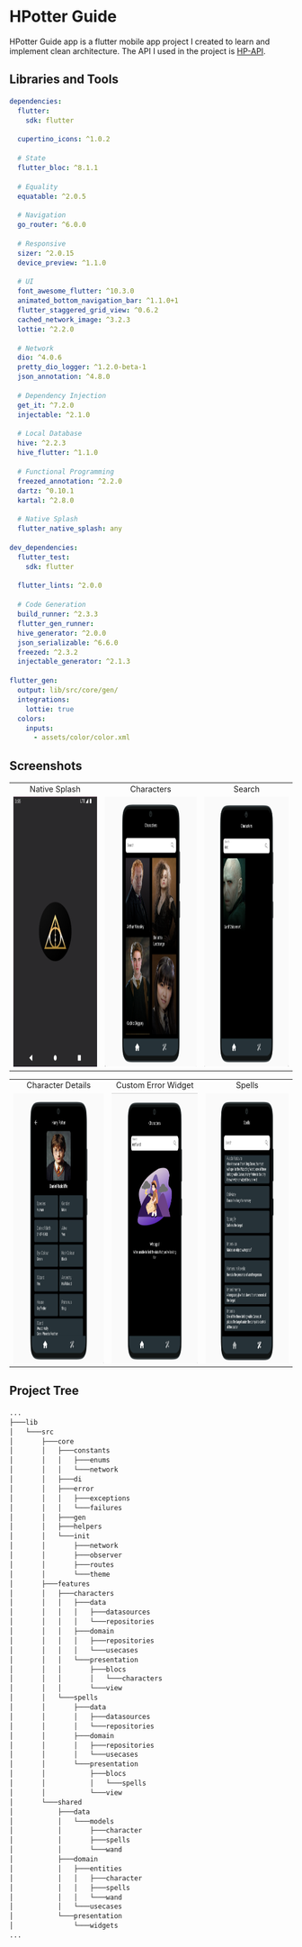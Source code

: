 # HPotter Guide

HPotter Guide app is a flutter mobile app project I created to learn and implement clean architecture. The API I used in the project is [HP-API](https://github.com/KostaSav/hp-api).

## Libraries and Tools

```yaml
dependencies:
  flutter:
    sdk: flutter

  cupertino_icons: ^1.0.2

  # State
  flutter_bloc: ^8.1.1
  
  # Equality
  equatable: ^2.0.5

  # Navigation
  go_router: ^6.0.0

  # Responsive
  sizer: ^2.0.15
  device_preview: ^1.1.0

  # UI
  font_awesome_flutter: ^10.3.0 
  animated_bottom_navigation_bar: ^1.1.0+1
  flutter_staggered_grid_view: ^0.6.2
  cached_network_image: ^3.2.3
  lottie: ^2.2.0

  # Network
  dio: ^4.0.6
  pretty_dio_logger: ^1.2.0-beta-1
  json_annotation: ^4.8.0

  # Dependency Injection
  get_it: ^7.2.0
  injectable: ^2.1.0

  # Local Database
  hive: ^2.2.3
  hive_flutter: ^1.1.0

  # Functional Programming
  freezed_annotation: ^2.2.0
  dartz: ^0.10.1
  kartal: ^2.8.0
  
  # Native Splash
  flutter_native_splash: any

dev_dependencies:
  flutter_test:
    sdk: flutter

  flutter_lints: ^2.0.0

  # Code Generation
  build_runner: ^2.3.3
  flutter_gen_runner:
  hive_generator: ^2.0.0
  json_serializable: ^6.6.0
  freezed: ^2.3.2
  injectable_generator: ^2.1.3

flutter_gen:
  output: lib/src/core/gen/
  integrations:
    lottie: true
  colors:
    inputs:
      - assets/color/color.xml
```

## Screenshots

<table>
  <tr>
     <td align="center">Native Splash</td>
     <td align="center">Characters</td>
     <td align="center">Search</td>
  </tr>
  <tr>
     <td><img src="screenshots/splash.png" width=270 height=480></td>
     <td><img src="screenshots/1.png" width=270 height=480></td>
     <td><img src="screenshots/2.png" width=270 height=480></td>
  </tr>
</table>
<table>
  <tr>
     <td align="center">Character Details</td>
     <td align="center">Custom Error Widget</td>
     <td align="center">Spells</td>
  </tr>
  <tr>
     <td><img src="screenshots/3.png" width="270" height="480"></td>
     <td><img src="screenshots/4.png" width=270 height=480></td>
     <td><img src="screenshots/5.png" width=270 height=480></td>
  </tr>
</table>

## Project Tree

```bash
...
├───lib
│   └───src
│       ├───core
│       │   ├───constants 
│       │   │   ├───enums
│       │   │   └───network
│       │   ├───di 
│       │   ├───error 
│       │   │   ├───exceptions
│       │   │   └───failures
│       │   ├───gen
│       │   ├───helpers
│       │   └───init
│       │       ├───network
│       │       ├───observer
│       │       ├───routes
│       │       └───theme
│       ├───features
│       │   ├───characters
│       │   │   ├───data
│       │   │   │   ├───datasources
│       │   │   │   └───repositories
│       │   │   ├───domain
│       │   │   │   ├───repositories
│       │   │   │   └───usecases
│       │   │   └───presentation
│       │   │       ├───blocs
│       │   │       │   └───characters
│       │   │       └───view
│       │   └───spells
│       │       ├───data
│       │       │   ├───datasources
│       │       │   └───repositories
│       │       ├───domain
│       │       │   ├───repositories
│       │       │   └───usecases
│       │       └───presentation
│       │           ├───blocs
│       │           │   └───spells
│       │           └───view
│       └───shared
│           ├───data
│           │   └───models
│           │       ├───character
│           │       ├───spells
│           │       └───wand
│           ├───domain
│           │   ├───entities
│           │   │   ├───character
│           │   │   ├───spells
│           │   │   └───wand
│           │   └───usecases
│           └───presentation
│               └───widgets
...
```

